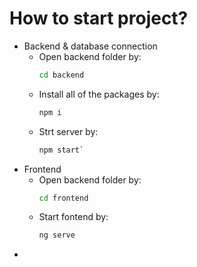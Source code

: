 # How to start project?
* Backend & database connection
  - Open backend folder by: 
      ```cmd
      cd backend
      ```
  - Install all of the packages by:
      ```cmd
      npm i
      ```
  - Strt server by:
    ```cmd
    npm start`
    ```
* Frontend 
  - Open backend folder by:
     ```cmd
     cd frontend
     ```
  - Start fontend by:
    ```cmd
    ng serve
    ```
*
